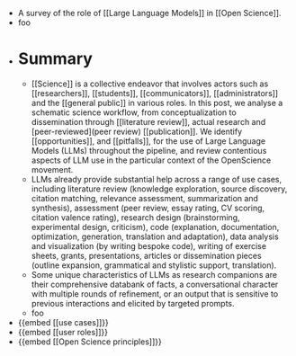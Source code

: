 - A survey of the role of [[Large Language Models]] in [[Open Science]].
- foo
- # Summary
	- [[Science]] is a collective endeavor that involves actors such as [[researchers]], [[students]], [[communicators]], [[administrators]] and the [[general public]] in various roles. In this post, we analyse a schematic science workflow, from conceptualization to dissemination through [[literature review]], actual research and [peer-reviewed](peer review) [[publication]]. We identify [[opportunities]], and [[pitfalls]], for the use of Large Language Models (LLMs) throughout the pipeline, and review contentious aspects of LLM use in the particular context of the OpenScience movement.
	- LLMs already provide substantial help across a range of use cases, including literature review (knowledge exploration, source discovery, citation matching, relevance assessment, summarization and synthesis), assessment (peer review, essay rating, CV scoring, citation valence rating), research design (brainstorming, experimental design, criticism), code (explanation, documentation, optimization, generation, translation and adaptation), data analysis and visualization (by writing bespoke code), writing of exercise sheets, grants, presentations, articles or dissemination pieces (outline expansion, grammatical and stylistic support, translation).
	- Some unique characteristics of LLMs as research companions are their comprehensive databank of facts, a conversational character with multiple rounds of refinement, or an output that is sensitive to previous interactions and elicited by targeted prompts.
	- foo
- {{embed [[use cases]]}}
- {{embed [[user roles]]}}
- {{embed [[Open Science principles]]}}